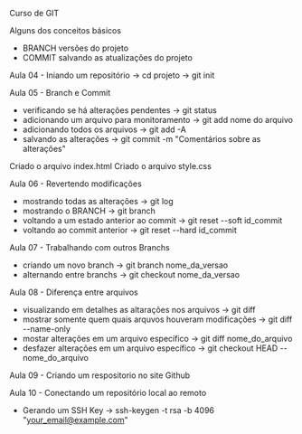 Curso de GIT

Alguns dos conceitos básicos
- BRANCH versões do projeto
- COMMIT salvando as atualizações do projeto

Aula 04 - Iniando um repositório
-> cd projeto
-> git init

Aula 05 - Branch e Commit
- verificando se há alterações pendentes    -> git status
- adicionando um arquivo para monitoramento -> git add nome do arquivo
- adicionando todos os arquivos             -> git add -A
- salvando as alterações                    -> git commit -m "Comentários sobre as alterações"

Criado o arquivo index.html
Criado o arquivo style.css

Aula 06 - Revertendo modificações
- mostrando todas as alterações           -> git log
- mostrando o BRANCH                      -> git branch
- voltando a um estado anterior ao commit -> git reset --soft id_commit
- voltando ao commit anterior             -> git reset --hard id_commit

Aula 07 - Trabalhando com outros Branchs
- criando um novo branch   -> git branch nome_da_versao
- alternando entre branchs -> git checkout nome_da_versao

Aula 08 - Diferença entre arquivos
- visualizando em detalhes as altarações nos arquivos      -> git diff
- mostrar somente quem quais arquvos houveram modificações -> git diff --name-only
- mostar alterações em um arquivo específico               -> git diff nome_do_arquivo
- desfazer alterações em um arquivo específico             -> git checkout HEAD -- nome_do_arquivo

Aula 09 - Criando um respositorio no site Github

Aula 10 - Conectando um repositório local ao remoto
- Gerando um SSH Key -> ssh-keygen -t rsa -b 4096 "your_email@example.com"